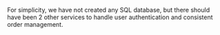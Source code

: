 For simplicity, we have not created any SQL database, but there should have been 2 other services to handle user authentication and consistent order management.